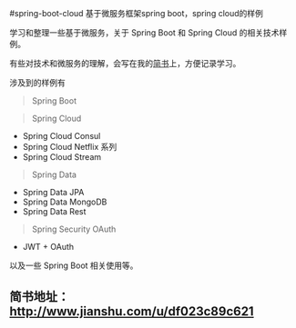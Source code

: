 #spring-boot-cloud
基于微服务框架spring boot，spring cloud的样例

学习和整理一些基于微服务，关于 Spring Boot 和 Spring Cloud 的相关技术样例。


有些对技术和微服务的理解，会写在我的[简书](http://www.jianshu.com/u/df023c89c621)上，方便记录学习。

涉及到的样例有
> Spring Boot 

> Spring Cloud 
* Spring Cloud Consul
* Spring Cloud Netflix 系列
* Spring Cloud Stream

> Spring Data
* Spring Data JPA
* Spring Data MongoDB
* Spring Data Rest

> Spring Security OAuth
* JWT + OAuth

以及一些 Spring Boot 相关使用等。

## 简书地址： http://www.jianshu.com/u/df023c89c621